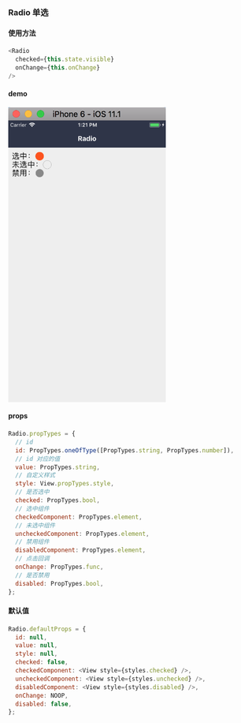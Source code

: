 ### Radio 单选

#### 使用方法

```js
<Radio
  checked={this.state.visible}
  onChange={this.onChange}
/>
```
#### demo

<img src="./demo.png" width = "320"  alt="图片名称" align=center />

#### props

```js
Radio.propTypes = {
  // id
  id: PropTypes.oneOfType([PropTypes.string, PropTypes.number]),
  // id 对应的值
  value: PropTypes.string,
  // 自定义样式
  style: View.propTypes.style,
  // 是否选中
  checked: PropTypes.bool,
  // 选中组件
  checkedComponent: PropTypes.element,
  // 未选中组件
  uncheckedComponent: PropTypes.element,
  // 禁用组件
  disabledComponent: PropTypes.element,
  // 点击回调
  onChange: PropTypes.func,
  // 是否禁用
  disabled: PropTypes.bool,
};
```

#### 默认值

```js
Radio.defaultProps = {
  id: null,
  value: null,
  style: null,
  checked: false,
  checkedComponent: <View style={styles.checked} />,
  uncheckedComponent: <View style={styles.unchecked} />,
  disabledComponent: <View style={styles.disabled} />,
  onChange: NOOP,
  disabled: false,
};
```

